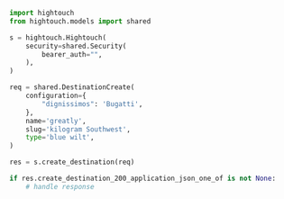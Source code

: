<!-- Start SDK Example Usage -->


```python
import hightouch
from hightouch.models import shared

s = hightouch.Hightouch(
    security=shared.Security(
        bearer_auth="",
    ),
)

req = shared.DestinationCreate(
    configuration={
        "dignissimos": 'Bugatti',
    },
    name='greatly',
    slug='kilogram Southwest',
    type='blue wilt',
)

res = s.create_destination(req)

if res.create_destination_200_application_json_one_of is not None:
    # handle response
```
<!-- End SDK Example Usage -->